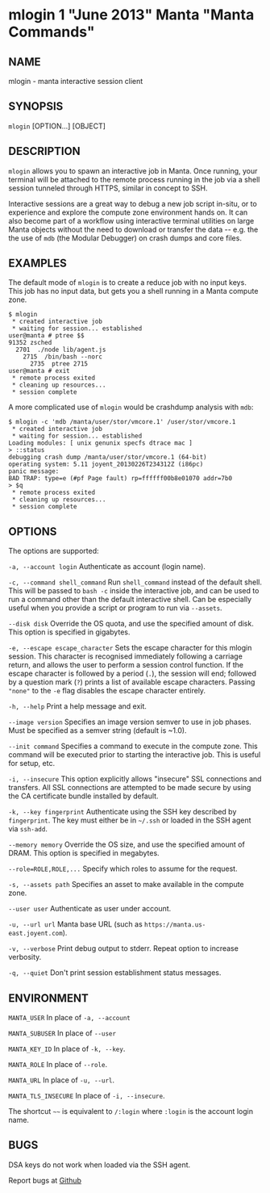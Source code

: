 mlogin 1 "June 2013" Manta "Manta Commands"
===========================================

NAME
----

mlogin - manta interactive session client

SYNOPSIS
--------

`mlogin` [OPTION...] [OBJECT]

DESCRIPTION
-----------

`mlogin` allows you to spawn an interactive job in Manta. Once running, your
terminal will be attached to the remote process running in the job via a shell
session tunneled through HTTPS, similar in concept to SSH.

Interactive sessions are a great way to debug a new job script in-situ, or to
experience and explore the compute zone environment hands on.  It can also
become part of a workflow using interactive terminal utilities on large Manta
objects without the need to download or transfer the data -- e.g. the the use
of `mdb` (the Modular Debugger) on crash dumps and core files.

EXAMPLES
--------

The default mode of `mlogin` is to create a reduce job with no input keys.  This
job has no input data, but gets you a shell running in a Manta compute zone.

    $ mlogin
     * created interactive job
     * waiting for session... established
    user@manta # ptree $$
    91352 zsched
      2701  ./node lib/agent.js
        2715  /bin/bash --norc
          2735  ptree 2715
    user@manta # exit
     * remote process exited
     * cleaning up resources...
     * session complete

A more complicated use of `mlogin` would be crashdump analysis with `mdb`:

    $ mlogin -c 'mdb /manta/user/stor/vmcore.1' /user/stor/vmcore.1
     * created interactive job
     * waiting for session... established
    Loading modules: [ unix genunix specfs dtrace mac ]
    > ::status
    debugging crash dump /manta/user/stor/vmcore.1 (64-bit)
    operating system: 5.11 joyent_20130226T234312Z (i86pc)
    panic message:
    BAD TRAP: type=e (#pf Page fault) rp=ffffff00b8e01070 addr=7b0
    > $q
     * remote process exited
     * cleaning up resources...
     * session complete

OPTIONS
-------

The options are supported:

`-a, --account login`
  Authenticate as account (login name).

`-c, --command shell_command`
  Run `shell_command` instead of the default shell. This will be passed to
  `bash -c` inside the interactive job, and can be used to run a command
  other than the default interactive shell.  Can be especially useful when
  you provide a script or program to run via `--assets`.

`--disk disk`
  Override the OS quota, and use the specified amount of disk.
  This option is specified in gigabytes.

`-e, --escape escape_character`
  Sets the escape character for this mlogin session.  This character is
  recognised immediately following a carriage return, and allows the user
  to perform a session control function.  If the escape character is
  followed by a period (`.`), the session will end; followed by a
  question mark (`?`) prints a list of available escape characters.
  Passing `"none"` to the `-e` flag disables the escape character entirely.

`-h, --help`
  Print a help message and exit.

`--image version`
  Specifies an image version semver to use in job phases.  Must be specified as
  a semver string (default is ~1.0).

`--init command`
  Specifies a command to execute in the compute zone.  This command will be
  executed prior to starting the interactive job.  This is useful for setup,
  etc.

`-i, --insecure`
  This option explicitly allows "insecure" SSL connections and transfers.  All
  SSL connections are attempted to be made secure by using the CA certificate
  bundle installed by default.

`-k, --key fingerprint`
  Authenticate using the SSH key described by `fingerprint`.  The key must
  either be in `~/.ssh` or loaded in the SSH agent via `ssh-add`.

`--memory memory`
  Override the OS size, and use the specified amount of DRAM.
  This option is specified in megabytes.

`--role=ROLE,ROLE,...`
  Specify which roles to assume for the request.

`-s, --assets path`
  Specifies an asset to make available in the compute zone.

`--user user`
  Authenticate as user under account.

`-u, --url url`
  Manta base URL (such as `https://manta.us-east.joyent.com`).

`-v, --verbose`
  Print debug output to stderr.  Repeat option to increase verbosity.

`-q, --quiet`
  Don't print session establishment status messages.

ENVIRONMENT
-----------

`MANTA_USER`
  In place of `-a, --account`

`MANTA_SUBUSER`
  In place of `--user`

`MANTA_KEY_ID`
  In place of `-k, --key`.

`MANTA_ROLE`
  In place of `--role`.

`MANTA_URL`
  In place of `-u, --url`.

`MANTA_TLS_INSECURE`
  In place of `-i, --insecure`.

The shortcut `~~` is equivalent to `/:login`
where `:login` is the account login name.

BUGS
----

DSA keys do not work when loaded via the SSH agent.

Report bugs at [Github](https://github.com/joyent/node-manta/issues)
